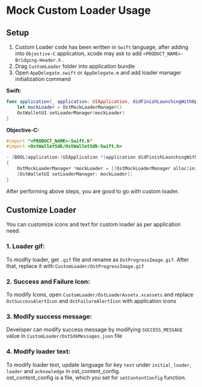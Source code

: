 # Mock Custom Loader Usage

## Setup
1. Custom Loader code has been written in `Swift` language, after adding into `Objective-C` application, xcode may ask to add `<PRODUCT_NAME>-Bridging-Header.h` .
2. Drag `CustomLoader` folder into application bundle
4. Open `AppDelegate.swift` or `AppDelegate.m` and add loader manager initialization command

<b>Swift:</b>
```Swift
func application(_ application: UIApplication, didFinishLaunchingWithOptions launchOptions: [UIApplication.LaunchOptionsKey: Any]?) -> Bool {
	let mockLoader = OstMockLoaderManager()
	OstWalletUI.setLoaderManager(mockLoader)
}
```
<b>Objective-C:</b>
```Objective-C
#import "<PRODUCT_NAME>-Swift.h"
#import <OstWalletSdk/OstWalletSdk-Swift.h>

- (BOOL)application:(UIApplication *)application didFinishLaunchingWithOptions:(NSDictionary *)launchOptions
{
	OstMockLoaderManager *mockLoader = [[OstMockLoaderManager alloc]init];
	[OstWalletUI setLoaderManager: mockLoader];
}
```

After performing above steps, you are good to go with custom loader. 

## Customize Loader

You can customize icons and text for custom loader as per application need.

### 1. Loader gif:
To modfiy loader, get `.gif` file and rename as `OstProgressImage.gif`. After that, replace it with `CustomLoader/OstProgressImage.gif`<br/>

### 2. Success and Failure Icon:
To modify Icons, open `CustomLoader/OstLoaderAssets.xcassets` and replace `OstSuccessAlertIcon` and `OstFailureAlertIcon` with application icons

### 3. Modify success message:
Developer can modify success message by modifying `SUCCESS_MESSAGE` value in `CustomLoader/OstSdkMessages.json` file

### 4. Modify loader text:
To modify loader text, update language for key `text` under `initial_loader`, `loader` and `acknowledge` in ost_content_config. <br/>
ost_content_config is a file, which you set for `setContentConfig` function. 
